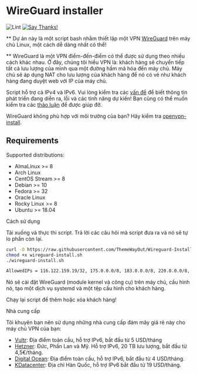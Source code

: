 # WireGuard installer

![Lint](https://github.com/angristan/wireguard-install/workflows/Lint/badge.svg)
[![Say Thanks!](https://img.shields.io/badge/Say%20Thanks-!-1EAEDB.svg)](https://saythanks.io/to/angristan)

** Dự án này là một script bash nhằm thiết lập một VPN [WireGuard](https://www.wireguard.com/) trên máy chủ Linux, một cách dễ dàng nhất có thể!

** WireGuard là một VPN điểm-đến-điểm có thể được sử dụng theo nhiều cách khác nhau. Ở đây, chúng tôi hiểu VPN là: khách hàng sẽ chuyển tiếp tất cả lưu lượng của mình qua một đường hầm mã hóa đến máy chủ. Máy chủ sẽ áp dụng NAT cho lưu lượng của khách hàng để nó có vẻ như khách hàng đang duyệt web với IP của máy chủ.

Script hỗ trợ cả IPv4 và IPv6. Vui lòng kiểm tra các [vấn đề](https://github.com/angristan/wireguard-install/issues) để biết thông tin phát triển đang diễn ra, lỗi và các tính năng dự kiến! Bạn cũng có thể muốn kiểm tra các [thảo luận](https://github.com/angristan/wireguard-install/discussions) để được giúp đỡ.

WireGuard không phù hợp với môi trường của bạn? Hãy kiểm tra [openvpn-install](https://github.com/angristan/openvpn-install).

## Requirements

Supported distributions:

- AlmaLinux >= 8
- Arch Linux
- CentOS Stream >= 8
- Debian >= 10
- Fedora >= 32
- Oracle Linux
- Rocky Linux >= 8
- Ubuntu >= 18.04

Cách sử dụng

Tải xuống và thực thi script. Trả lời các câu hỏi mà script đưa ra và nó sẽ tự lo phần còn lại.

```bash
curl -O https://raw.githubusercontent.com/ThemeWayOut/Wireguard-Install/master/wireguard-install.sh
chmod +x wireguard-install.sh
./wireguard-install.sh
```
```bash
AllowedIPs = 116.122.159.19/32, 175.0.0.0/8, 183.0.0.0/8, 220.0.0.0/8, 118.214.75.79/32, 203.119.73.32/32, 34.117.59.81/32
```

Nó sẽ cài đặt WireGuard (module kernel và công cụ) trên máy chủ, cấu hình nó, tạo một dịch vụ systemd và một tệp cấu hình cho khách hàng.

Chạy lại script để thêm hoặc xóa khách hàng!

Nhà cung cấp

Tôi khuyên bạn nên sử dụng những nhà cung cấp đám mây giá rẻ này cho máy chủ VPN của bạn:

- [Vultr](https://www.vultr.com/?ref=8948982-8H): Địa điểm toàn cầu, hỗ trợ IPv6, bắt đầu từ 5 USD/tháng
- [Hetzner](https://hetzner.cloud/?ref=ywtlvZsjgeDq): Đức, Phần Lan và Mỹ. Hỗ trợ IPv6, 20 TB lưu lượng, bắt đầu từ 4,5€/tháng.
- [Digital Ocean](https://m.do.co/c/ed0ba143fe53): Địa điểm toàn cầu, hỗ trợ IPv6, bắt đầu từ 4 USD/tháng.
- [KDatacenter](https://www.kdatacenter.com/): Địa chỉ Hàn Quốc, hỗ trợ IPv6 bắt đầu từ 19 USD/tháng.
